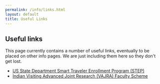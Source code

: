```yaml
---
permalink: /info/links.html
layout: default
title: Useful Links
---
```


## Useful links

This page currently contains a number of useful links, eventually to be
placed on other info pages. We are just including them here so they 
don't get lost.

  * [US State Department Smart Traveler Enrollment Program (STEP)](https://step.state.gov/STEPMobile/Default.aspx)
  * [Indian Visiting Advanced Joint Research (VAJRA) Faculty Scheme](https://www.vajra-india.in)


